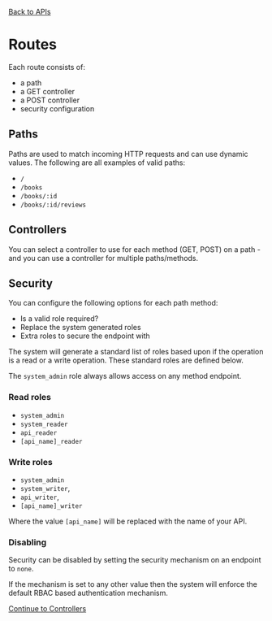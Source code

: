 [Back to APIs](/src/support.documentation/apis)

# Routes

Each route consists of:

*   a path
*   a GET controller
*   a POST controller
*   security configuration

## Paths

Paths are used to match incoming HTTP requests and can use dynamic values. The following are all examples of valid paths:

*   `/`
*   `/books`
*   `/books/:id`
*   `/books/:id/reviews`

## Controllers

You can select a controller to use for each method (GET, POST) on a path - and you can use a controller for multiple paths/methods.

## Security

You can configure the following options for each path method:

*   Is a valid role required?
*   Replace the system generated roles
*   Extra roles to secure the endpoint with

The system will generate a standard list of roles based upon if the operation is a read or a write operation. These standard roles are defined below.

The `system_admin` role always allows access on any method endpoint.

### Read roles

*   `system_admin`
*   `system_reader`
*   `api_reader`
*   `[api_name]_reader`

### Write roles

*   `system_admin`
*   `system_writer`,
*   `api_writer`,
*   `[api_name]_writer`

Where the value `[api_name]` will be replaced with the name of your API.

### Disabling

Security can be disabled by setting the security mechanism on an endpoint to `none`.

If the mechanism is set to any other value then the system will enforce the default RBAC based authentication mechanism.

[Continue to Controllers](/src/support.documentation/apis/controllers)